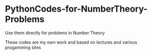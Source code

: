 # PythonCodes-for-NumberTheory-Problems
Use them directly for problems in Number Theory

These codes are my own work and based on lectures and various progamming sites
